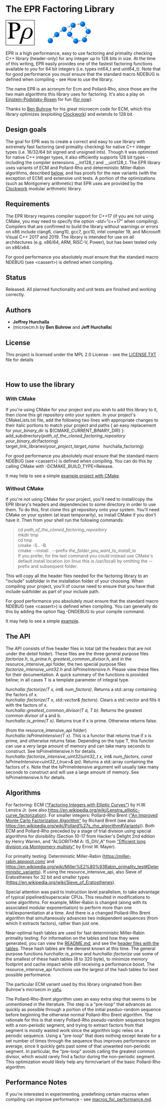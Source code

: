# The EPR Factoring Library

![Alt text](images/cycle5.jpg?raw=true "Greek rho symbol")

EPR is a high performance, easy to use factoring and primality checking C++ library (header-only) for any integer up to 128 bits in size.  At the time of this writing, EPR easily provides one of the fastest factoring functions available to you for 64 bit integers (i.e. types int64_t and uint64_t).  Note that for good performance you *must* ensure that the standard macro NDEBUG is defined when compiling - see How to use the library.

The name EPR is an acronym for Ecm and Pollard-Rho, since those are the two main algorithms this library uses for factoring.  It's also a play on [Einstein-Podolsky-Rosen](https://en.wikipedia.org/wiki/EPR_paradox) for fun ([for now](https://en.wikipedia.org/wiki/Shor%27s_algorithm)).

Thanks to [Ben Buhrow](https://github.com/bbuhrow/yafu) for his great microecm code for ECM, which this library optimizes (exploiting [Clockwork](https://github.com/hurchalla/modular_arithmetic)) and extends to 128 bit.

## Design goals

The goal for EPR was to create a correct and easy to use library with extremely fast factoring (and primality checking) for native C++ integer types (i.e. 16/32/64 bit signed and unsigned ints).  Though it was optimized for native C++ integer types, it also efficiently supports 128 bit types - including the compiler extensions __int128_t and __uint128_t.  The EPR library uses variants of ECM and Pollard-Rho and deterministic Miller-Rabin algorithms, described [below](#algorithms), and has proofs for the new variants (with the exception of ECM) and extensive unit tests.  A portion of the optimizations (such as Montgomery arithmetic) that EPR uses are provided by the [Clockwork](https://github.com/hurchalla/modular_arithmetic) modular arithmetic library.

## Requirements

The EPR library requires compiler support for C++17 (if you are not using CMake, you may need to specify the option *-std="c++17"* when compiling).  Compilers that are confirmed to build the library without warnings or errors on x86 include clang6, clang10, gcc7, gcc10, intel compiler 19, and Microsoft Visual C++ 2017 and 2019.  The library is intended for use on all architectures (e.g. x86/64, ARM, RISC-V, Power), but has been tested only on x86/x64.  

For good performance you absolutely *must* ensure that the standard macro NDEBUG (see &lt;cassert&gt;) is defined when compiling.

## Status

Released. All planned functionality and unit tests are finished and working correctly.

## Authors

* **Jeffrey Hurchalla**
* (microecm.h by **Ben Buhrow** and **Jeff Hurchalla**)

## License

This project is licensed under the MPL 2.0 License - see the [LICENSE.TXT](LICENSE.TXT) file for details

<br/>

## How to use the library

### With CMake

If you're using CMake for your project and you wish to add this library to it, then clone this git repository onto your system.  In your project's CMakeLists.txt file, add the following two lines with appropriate changes to their italic portions to match your project and paths ( an easy replacement for *your_binary_dir* is ${CMAKE_CURRENT_BINARY_DIR} ):  
add_subdirectory(*path_of_the_cloned_factoring_repository* &nbsp; *your_binary_dir*/factoring)  
target_link_libraries(*your_project_target_name* &nbsp; hurchalla_factoring)  

For good performance you absolutely *must* ensure that the standard macro NDEBUG (see &lt;cassert&gt;) is defined when compiling.  You can do this by calling CMake with -DCMAKE_BUILD_TYPE=Release.  

It may help to see a simple [example project with CMake](examples/example_with_cmake).

### Without CMake

If you're not using CMake for your project, you'll need to install/copy the EPR library's headers and dependencies to some directory in order to use them.  To do this, first clone this git repository onto your system.  You'll need CMake on your system (at least temporarily), so install CMake if you don't have it.  Then from your shell run the following commands:  

>cd *path_of_the_cloned_factoring_repository*  
>mkdir tmp  
>cd tmp  
>cmake -S.. -B.  
>cmake --install . --prefix *the_folder_you_want_to_install_to*  
If you prefer, for the last command you could instead use CMake's default install location (on linux this is /usr/local) by omitting the --prefix and subsequent folder.  

This will copy all the header files needed for the factoring library to an "include" subfolder in the installation folder of your choosing.
When compiling your project, you'll of course need to ensure that you have that include subfolder as part of your include path.  

For good performance you absolutely *must* ensure that the standard macro NDEBUG (see &lt;cassert&gt;) is defined when compiling.  You can generally do this by adding the option flag -DNDEBUG to your compile command.  

It may help to see a simple [example](examples/example_without_cmake).

## The API

The API consists of five header files in total (all the headers that are not under the *detail* folder).  These files are the three general purpose files *factorize.h*, *is_prime.h*, *greatest_common_divisor.h*, and in the resource_intensive_api folder, the two special purpose files *factorize_intensive_uint32.h* and *IsPrimeIntensive.h*.  Please view these files for their documentation.  A quick summary of the functions is provided below; in all cases T is a template parameter of integral type.  

*hurchalla::factorize(T x, int& num_factors)*.  Returns a std::array containing the factors of x.  
*hurchalla::factorize(T x, std::vector& factors)*.  Clears a std::vector and fills it with the factors of x.  
*hurchalla::greatest_common_divisor(T a, T b)*.  Returns the greatest common divisor of a and b.  
*hurchalla::is_prime(T x)*.  Returns true if x is prime.  Otherwise returns false.  

(from the resource_intensive_api folder)  
*hurchalla::IsPrimeIntensive(T x)*.  This is a functor that returns true if x is prime, and otherwise returns false.  Depending on the type T, this functor can use a very large amount of memory and can take many seconds to construct.  See IsPrimeIntensive.h for details.  
*hurchalla::factorize_intensive_uint32(uint32_t x, int& num_factors, const IsPrimeIntensive&lt;uint32_t,true&gt;& ipi)*.  Returns a std::array containing the factors of x.  Note that the IsPrimeIntensive argument will usually take many seconds to construct and will use a large amount of memory.  See IsPrimeIntensive.h for details.  

## Algorithms

For factoring: ECM (["Factoring Integers with Elliptic Curves"](https://www.jstor.org/stable/1971363)) by H.W. Lenstra Jr. (see also https://en.wikipedia.org/wiki/Lenstra_elliptic-curve_factorization).  For smaller integers: Pollard-Rho Brent (["An Improved Monte Carlo Factorization Algorithm"](https://maths-people.anu.edu.au/~brent/pub/pub051.html) by Richard Brent (see also https://en.wikipedia.org/wiki/Pollard%27s_rho_algorithm#Variants)).
Both ECM and Pollard-Rho preceded by a stage of trial division using special algorithms for divisibility (Section 10-17 from Hacker's Delight 2nd edition by Henry Warren, and "ALGORITHM A: IS_DIV_A" from ["Efficient long division via Montgomery multiply"](https://arxiv.org/abs/1303.0328) by Ernst W. Mayer).  

For primality testing: Deterministic Miller-Rabin (https://miller-rabin.appspot.com/ and https://en.wikipedia.org/wiki/Miller%E2%80%93Rabin_primality_test#Deterministic_variants).  If using the resource_intensive_api, also Sieve of Eratosthenes for 32 bit and smaller types (https://en.wikipedia.org/wiki/Sieve_of_Eratosthenes).

Special attention was paid to instruction level parallelism, to take advantage of typical pipelined/superscalar CPUs.  This resulted in modifications to some algorithms.  For example, Miller-Rabin is changed (along with its associated modular exponentiation) to perform more than one trial/exponentiation at a time.  And there is a changed Pollard-Rho Brent algorithm that simultaneously advances two independent sequences (from which it extracts factors), rather than just one.

Near-optimal hash tables are used for fast deterministic Miller-Rabin primality testing.  For information on the tables and how they were generated, you can view the [README.md](https://github.com/hurchalla/factoring/blob/master/include/hurchalla/factoring/detail/miller_rabin_bases/README.TXT), and see the [header files with the tables](include/hurchalla/factoring/detail/miller_rabin_bases).  These hash tables are the densest known at this time.  The general purpose functions *hurchalla::is_prime* and *hurchalla::factorize* use some of the smallest of these hash tables (8 to 320 byte), to minimize memory footprint and cache impact while still receiving a performance boost.  The resource_intensive_api functions use the largest of the hash tables for best possible performance.

The particular ECM variant used by this library originated from Ben Buhrow's microecm in [yafu](https://github.com/bbuhrow/yafu).

The Pollard-Rho-Brent algorithm uses an easy extra step that seems to be unmentioned in the literature.  The step is a "pre-loop" that advances as quickly as possible through a portion of the initial pseduo-random sequence before beginning the otherwise normal Pollard-Rho Brent algorithm.  The rationale for this is that every Pollard-Rho pseudo-random sequence begins with a non-periodic segment, and trying to extract factors from that segment is mostly wasted work since the algorithm logic relies on a periodic sequence.  Using a "pre-loop" that does nothing except iterate for a set number of times through the sequence thus improves performance on average, since it quickly gets past some of that unwanted non-periodic segment.  In particular, the "pre-loop" avoids calling the greatest common divisor, which would rarely find a factor during the non-periodic segment.  This optimization would likely help any form/variant of the basic Pollard-Rho algorithm.

## Performance Notes
If you're interested in experimenting, predefining certain macros when compiling can improve performance - see [macros_for_performance.md](macros_for_performance.md).
